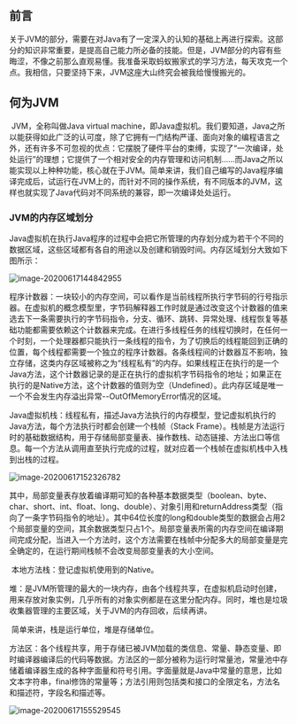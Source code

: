 ## 前言

​		关于JVM的部分，需要在对Java有了一定深入的认知的基础上再进行探索。这部分的知识非常重要，是提高自己能力所必备的技能。但是，JVM部分的内容有些晦涩，不像之前那么直观易懂。我准备采取蚂蚁搬家式的学习方法，每天攻克一个点。我相信，只要坚持下来，JVM这座大山终究会被我给慢慢搬光的。

## 何为JVM

​		JVM，全称叫做Java virtual machine，即Java虚拟机。我们要知道，Java之所以能获得如此广泛的认可度，除了它拥有一门结构严谨、面向对象的编程语言之外，还有许多不可忽视的优点：它摆脱了硬件平台的束缚，实现了“一次编译，处处运行”的理想；它提供了一个相对安全的内存管理和访问机制......而Java之所以能实现以上种种功能，核心就在于JVM。简单来讲，我们自己编写的Java程序编译完成后，试运行在JVM上的，而针对不同的操作系统，有不同版本的JVM，这样也就实现了Java代码对不同系统的兼容，即一次编译处处运行。

### JVM的内存区域划分

​		Java虚拟机在执行Java程序的过程中会把它所管理的内存划分成为若干个不同的数据区域，这些区域都有各自的用途以及创建和销毁时间。内存区域划分大致如下图所示：

![image-20200617144842955](C:\Users\mylov\Desktop\笔记相关\JVM内存划分.png)

​		程序计数器：一块较小的内存空间，可以看作是当前线程所执行字节码的行号指示器。在虚拟机的概念模型里，字节码解释器工作时就是通过改变这个计数器的值来选去下一条需要执行的字节码指令，分支、循环、跳转、异常处理、线程恢复等基础功能都需要依赖这个计数器来完成。在进行多线程任务的线程切换时，在任何一个时刻，一个处理器都只能执行一条线程的指令，为了切换后的线程能回到正确的位置，每个线程都需要一个独立的程序计数器。各条线程间的计数器互不影响，独立存储，这类内存区域被称之为“线程私有”的内存。如果线程正在执行的是一个Java方法，这个计数器记录的是正在执行的虚拟机字节码指令的地址；如果正在执行的是Native方法，这个计数器的值则为空（Undefined）。此内存区域是唯一一个不会发生内存溢出异常--OutOfMemoryError情况的区域。

​		Java虚拟机栈：线程私有，描述Java方法执行的内存模型，登记虚拟机执行的Java方法，每个方法执行时都会创建一个栈帧（Stack Frame）。栈帧是方法运行时的基础数据结构，用于存储局部变量表、操作数栈、动态链接、方法出口等信息。每一个方法从调用直至执行完成的过程，就对应着一个栈帧在虚拟机栈中入栈到出栈的过程。

![image-20200617152326782](C:\Users\mylov\Desktop\笔记相关\栈帧.png)

​		其中，局部变量表存放着编译期可知的各种基本数据类型（boolean、byte、char、short、int、float、long、double）、对象引用和returnAddress类型（指向了一条字节码指令的地址）。其中64位长度的long和double类型的数据会占用2个局部变量的空间，其余数据类型只占1个。局部变量表所需的内存空间在编译期间完成分配，当进入一个方法时，这个方法需要在栈帧中分配多大的局部变量是完全确定的，在运行期间栈帧不会改变局部变量表的大小空间。

​		本地方法栈：登记虚拟机使用到的Native。

​		堆：是JVM所管理的最大的一块内存，由各个线程共享，在虚拟机启动时创建，用来存放对象实例，几乎所有的对象实例都是在这里分配内存。同时，堆也是垃圾收集器管理的主要区域，关于JVM的内存回收，后续再讲。

​		简单来讲，栈是运行单位，堆是存储单位。

​		方法区：各个线程共享，用于存储已被JVM加载的类信息、常量、静态变量、即时编译器编译后的代码等数据。方法区的一部分被称为运行时常量池，常量池中存储着编译器生成的各种字面量和符号引用。字面量就是Java中常量的意思，比如文本字符串，final修饰的常量等；方法引用则包括类和接口的全限定名，方法名和描述符，字段名和描述等。

![image-20200617155529545](C:\Users\mylov\Desktop\笔记相关\方法区.png)

​		


